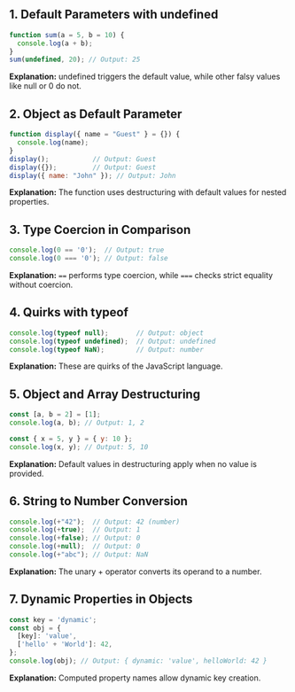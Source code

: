## 1. Default Parameters with undefined
```js
function sum(a = 5, b = 10) {
  console.log(a + b);
}
sum(undefined, 20); // Output: 25
```
**Explanation:** undefined triggers the default value, while other falsy values like null or 0 do not.

## 2. Object as Default Parameter
```js
function display({ name = "Guest" } = {}) {
  console.log(name);
}
display();           // Output: Guest
display({});         // Output: Guest
display({ name: "John" }); // Output: John
```
**Explanation:** The function uses destructuring with default values for nested properties.

## 3. Type Coercion in Comparison
```js
console.log(0 == '0');  // Output: true
console.log(0 === '0'); // Output: false
```
**Explanation:** `==` performs type coercion, while `===` checks strict equality without coercion.

## 4. Quirks with typeof
 ```js
console.log(typeof null);       // Output: object
console.log(typeof undefined);  // Output: undefined
console.log(typeof NaN);        // Output: number
```
**Explanation:** These are quirks of the JavaScript language.

## 5. Object and Array Destructuring
```js
const [a, b = 2] = [1];
console.log(a, b); // Output: 1, 2

const { x = 5, y } = { y: 10 };
console.log(x, y); // Output: 5, 10
```
**Explanation:** Default values in destructuring apply when no value is provided.

## 6. String to Number Conversion
```js
console.log(+"42");  // Output: 42 (number)
console.log(+true);  // Output: 1
console.log(+false); // Output: 0
console.log(+null);  // Output: 0
console.log(+"abc"); // Output: NaN
```
**Explanation:** The unary + operator converts its operand to a number.

## 7. Dynamic Properties in Objects
```js
const key = 'dynamic';
const obj = {
  [key]: 'value',
  ['hello' + 'World']: 42,
};
console.log(obj); // Output: { dynamic: 'value', helloWorld: 42 }
```
**Explanation:** Computed property names allow dynamic key creation.

